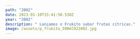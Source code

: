 ```yaml
---
path: "2002"
date: 2023-01-10T15:41:50.538Z
year: "2002"
description: " Lançamos o Frukito sabor frutas cítricas."
image: /assets/p_frukito_500ml022002.jpg
---
```

